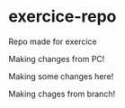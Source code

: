 # exercice-repo
Repo made for exercice

Making changes from PC!

Making some changes here!

Making chages from branch!

